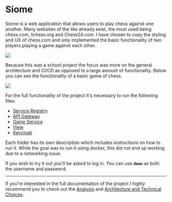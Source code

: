 # Siome
Siome is a web application that allows users to play chess against one another. Many websites of the like already exist, the most used being chess.com, lichess.org and Chess24.com. I have chosen to copy the styling and UX of chess.com and only implemented the basic functionality of two players playing a game against each other. 

![](https://i.imgur.com/4oxvJIP.gif)

Because this was a school project the focus was more on the general architecture and CI/CD as opposed to a large amount of functionality. Below you can see the functionality of a basic game of chess.

![](https://i.imgur.com/Oh9hnyH.gif)

For the full functionality of the project it's necessary to run the following files: 
- [Service Registry](https://github.com/Desoxyr/Siome/tree/master/service-registry)
- [API Gateway](https://github.com/Desoxyr/Siome/tree/master/api-gateway)
- [Game Service](https://github.com/Desoxyr/Siome/tree/master/game-service)
- [View](https://github.com/Desoxyr/Siome/tree/master/siome-view)
- [Keycloak](https://github.com/Desoxyr/Siome/tree/master/keycloak)

Each folder has its own description which includes instructions on how to run it. While the goal was to run it using docker, this did not end up working due to a networking issue.

If you wish to try it out you'll be asked to log in. You can use **`demo`** as both the username and password. 

--- 

If you're interested in the full documentation of the project I highly recommend you to check out the [Analysis](https://github.com/Desoxyr/Siome/blob/master/Analysis.md) and [Architecture and Technical Choices](https://github.com/Desoxyr/Siome/blob/master/Architecture%20and%20Technical%20Choices.md).

